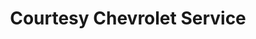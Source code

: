 ---
title: "Courtesy Chevrolet Service"
url: /phoenix/courtesy-chevrolet-service/
shop: Autowerkstatt
---